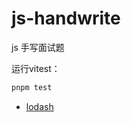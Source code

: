 # js-handwrite

js 手写面试题

运行vitest：
```bash
pnpm test
```

- [lodash](https://github.com/lodash/lodash)

